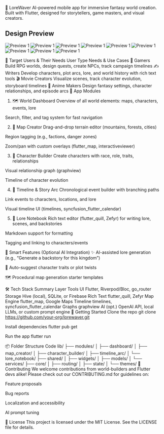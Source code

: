 🌌 LoreWaver
AI-powered mobile app for immersive fantasy world creation. Built with Flutter, designed for storytellers, game masters, and visual creators.
## Design Preview

![Preview 1](assets/Design/stitch_map_editor/ai_generated_world_first_look/screen.png)
![Preview 1](assets/Design/stitch_map_editor/ai_world_generation_progress_1/screen.png)
![Preview 1](assets/Design/stitch_map_editor/ai_world_generation_progress_2/screen.png)
![Preview 1](assets/Design/stitch_map_editor/explore_world_details/screen.png)
![Preview 1](assets/Design/stitch_map_editor/onboarding_welcome/screen.png)
![Preview 1](assets/Design/stitch_map_editor/onboarding_welcome/screen.png)
![Preview 1](assets/Design/stitch_map_editor/select_user_type/screen.png)
![Preview 1](assets/Design/stitch_map_editor/select_user_type/screen.png)
![Preview 1](assets/Design/stitch_map_editor/start_your_world/screen.png)






👥 Target Users & Their Needs
User Type	Needs & Use Cases
🧙 Gamers	Build RPG worlds, design quests, create NPCs, track campaign timelines
✍️ Writers	Develop characters, plot arcs, lore, and world history with rich text tools
🎬 Movie Creators	Visualize scenes, track character evolution, storyboard timelines
🎨 Anime Makers	Design fantasy settings, character relationships, and episode arcs
📱 App Modules
1. 🗺️ World Dashboard
Overview of all world elements: maps, characters, events, lore

Search, filter, and tag system for fast navigation

2. 🧭 Map Creator
Drag-and-drop terrain editor (mountains, forests, cities)

Region tagging (e.g., factions, danger zones)

Zoom/pan with custom overlays (flutter_map, interactiveviewer)

3. 🧝 Character Builder
Create characters with race, role, traits, relationships

Visual relationship graph (graphview)

Timeline of character evolution

4. 📆 Timeline & Story Arc
Chronological event builder with branching paths

Link events to characters, locations, and lore

Visual timeline UI (timelines, syncfusion_flutter_calendar)

5. 📖 Lore Notebook
Rich text editor (flutter_quill, Zefyr) for writing lore, scenes, and backstories

Markdown support for formatting

Tagging and linking to characters/events

🧠 Smart Features (Optional AI Integration)
✨ AI-assisted lore generation (e.g., “Generate a backstory for this kingdom”)

🧩 Auto-suggest character traits or plot twists

🗺️ Procedural map generation starter templates

🛠 Tech Stack Summary
Layer	Tools
UI	Flutter, Riverpod/Bloc, go_router
Storage	Hive (local), SQLite, or Firebase
Rich Text	flutter_quill, Zefyr
Map Engine	flutter_map, Google Maps
Timeline	timelines, syncfusion_flutter_calendar
Graphs	graphview
AI (opt.)	OpenAI API, local LLMs, or custom prompt engine
🚀 Getting Started
Clone the repo git clone https://github.com/your-org/lorewaver.git

Install dependencies flutter pub get

Run the app flutter run

📦 Folder Structure
Code
lib/
├── modules/
│   ├── dashboard/
│   ├── map_creator/
│   ├── character_builder/
│   ├── timeline_arc/
│   └── lore_notebook/
├── shared/
│   ├── widgets/
│   ├── models/
│   └── services/
├── core/
│   ├── routing/
│   ├── state/
│   └── themes/
🤝 Contributing
We welcome contributions from world-builders and Flutter devs alike! Please check out our CONTRIBUTING.md for guidelines on:

Feature proposals

Bug reports

Localization and accessibility

AI prompt tuning

📄 License
This project is licensed under the MIT License. See the LICENSE file for details.
